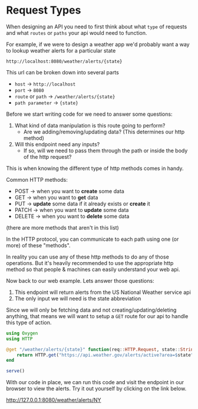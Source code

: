 # Request Types 

When designing an API you need to first think about what `type` of requests
and what `routes` or `paths` your api would need to function. 

For example, if we were to design a weather app we'd probably want a way to lookup weather alerts for a particular state

```
http://localhost:8080/weather/alerts/{state}
```

This url can be broken down into several parts 
- `host` &rarr; `http://localhost`
- `port` &rarr; `8080`
- `route` or `path` &rarr; `/weather/alerts/{state}`
- `path parameter` &rarr; `{state}`

Before we start writing code for we need to answer some questions: 
1. What kind of data manipulation is this route going to perform?
    - Are we adding/removing/updating data? (This determines our http method)
2. Will this endpoint need any inputs?
    - If so, will we need to pass them through the path or inside the body of the http request?

This is when knowing the different type of http methods comes in handy.

Common HTTP methods:

- POST &rarr; when you want to **create** some data
- GET &rarr; when you want to **get** data
- PUT &rarr; **update** some data if it already exists or **create** it
- PATCH &rarr; when you want to **update** some data
- DELETE &rarr; when you want to **delete** some data

(there are more methods that aren't in this list)

In the HTTP protocol, you can communicate to each path using one (or more) of these "methods".

In reality you can use any of these http methods to do any of those operations. But it's heavily recommended to use the appropriate http method so that people & machines can easily understand your web api. 

Now back to our web example. Lets answer those questions:

1. This endpoint will return alerts from the US National Weather service api
2. The only input we will need is the state abbreviation

Since we will only be fetching data and not creating/updating/deleting anything, that means we will want to setup a `GET` route for our api to handle this type of action.

```julia
using Oxygen
using HTTP

@get "/weather/alerts/{state}" function(req::HTTP.Request, state::String)
    return HTTP.get("https://api.weather.gov/alerts/active?area=$state")
end

serve() 
```

With our code in place, we can run this code and visit the endpoint in our browser to view the alerts. Try it out yourself by clicking on the link below. 

http://127.0.0.1:8080/weather/alerts/NY
